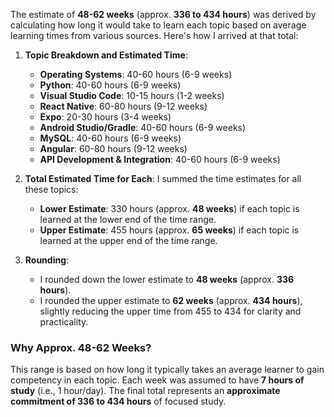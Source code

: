 The estimate of **48-62 weeks** (approx. **336 to 434 hours**) was derived by calculating how long it would take to learn each topic based on average learning times from various sources. Here's how I arrived at that total:

1. **Topic Breakdown and Estimated Time**:

   - **Operating Systems**: 40-60 hours (6-9 weeks)
   - **Python**: 40-60 hours (6-9 weeks)
   - **Visual Studio Code**: 10-15 hours (1-2 weeks)
   - **React Native**: 60-80 hours (9-12 weeks)
   - **Expo**: 20-30 hours (3-4 weeks)
   - **Android Studio/Gradle**: 40-60 hours (6-9 weeks)
   - **MySQL**: 40-60 hours (6-9 weeks)
   - **Angular**: 60-80 hours (9-12 weeks)
   - **API Development & Integration**: 40-60 hours (6-9 weeks)

2. **Total Estimated Time for Each**:
   I summed the time estimates for all these topics:

   - **Lower Estimate**: 330 hours (approx. **48 weeks**) if each topic is learned at the lower end of the time range.
   - **Upper Estimate**: 455 hours (approx. **65 weeks**) if each topic is learned at the upper end of the time range.

3. **Rounding**:
   - I rounded down the lower estimate to **48 weeks** (approx. **336 hours**).
   - I rounded the upper estimate to **62 weeks** (approx. **434 hours**), slightly reducing the upper time from 455 to 434 for clarity and practicality.

### Why Approx. 48-62 Weeks?

This range is based on how long it typically takes an average learner to gain competency in each topic. Each week was assumed to have **7 hours of study** (i.e., 1 hour/day). The final total represents an **approximate commitment of 336 to 434 hours** of focused study.
